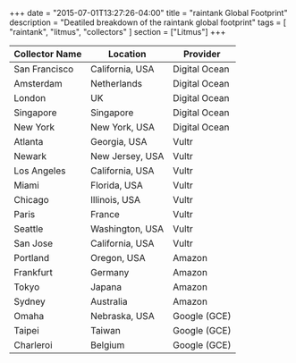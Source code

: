 +++
date = "2015-07-01T13:27:26-04:00"
title = "raintank Global Footprint"
description = "Deatiled breakdown of the raintank global footprint"
tags = [ "raintank", "litmus", "collectors" ]
section = ["Litmus"]
+++


**Collector Name** | **Location** | **Provider**
------ | ------ | ------
San Francisco | California, USA | Digital Ocean
Amsterdam | Netherlands | Digital Ocean
London | UK | Digital Ocean
Singapore | Singapore | Digital Ocean
New York | New York, USA | Digital Ocean
Atlanta | Georgia, USA | Vultr
Newark | New Jersey, USA | Vultr
Los Angeles | California, USA | Vultr
Miami | Florida, USA | Vultr
Chicago | Illinois, USA | Vultr
Paris | France | Vultr
Seattle | Washington, USA | Vultr
San Jose | California, USA | Vultr
Portland | Oregon, USA |Amazon
Frankfurt | Germany | Amazon
Tokyo | Japana | Amazon
Sydney | Australia | Amazon
Omaha | Nebraska, USA | Google (GCE)
Taipei | Taiwan | Google (GCE)
Charleroi | Belgium | Google (GCE)